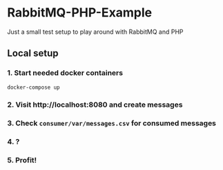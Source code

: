 # RabbitMQ-PHP-Example

Just a small test setup to play around with RabbitMQ and PHP

## Local setup

### 1. Start needed docker containers

```bash
docker-compose up
```

### 2. Visit http://localhost:8080 and create messages

### 3. Check `consumer/var/messages.csv` for consumed messages

### 4. ?

### 5. Profit!
